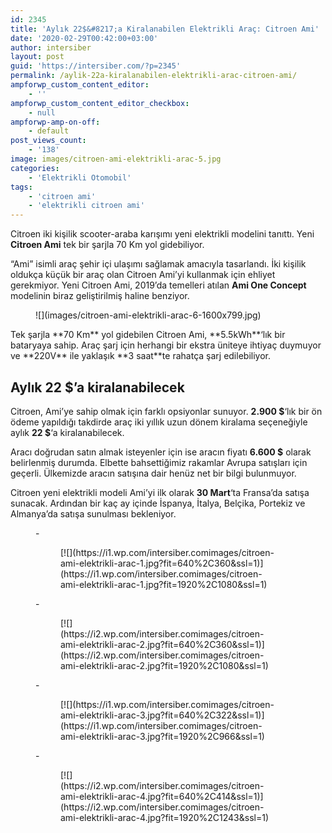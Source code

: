 ```yaml
---
id: 2345
title: 'Aylık 22$&#8217;a Kiralanabilen Elektrikli Araç: Citroen Ami'
date: '2020-02-29T00:42:00+03:00'
author: intersiber
layout: post
guid: 'https://intersiber.com/?p=2345'
permalink: /aylik-22a-kiralanabilen-elektrikli-arac-citroen-ami/
ampforwp_custom_content_editor:
    - ''
ampforwp_custom_content_editor_checkbox:
    - null
ampforwp-amp-on-off:
    - default
post_views_count:
    - '138'
image: images/citroen-ami-elektrikli-arac-5.jpg
categories:
    - 'Elektrikli Otomobil'
tags:
    - 'citroen ami'
    - 'elektrikli citroen ami'
---
```


Citroen iki kişilik scooter-araba karışımı yeni elektrikli modelini tanıttı. Yeni **Citroen Ami** tek bir şarjla 70 Km yol gidebiliyor.

“Ami” isimli araç şehir içi ulaşımı sağlamak amacıyla tasarlandı. İki kişilik oldukça küçük bir araç olan Citroen Ami’yi kullanmak için ehliyet gerekmiyor. Yeni Citroen Ami, 2019’da temelleri atılan **Ami One Concept** modelinin biraz geliştirilmiş haline benziyor.

<figure class="wp-block-image size-large">![](images/citroen-ami-elektrikli-arac-6-1600x799.jpg)</figure>Tek şarjla **70 Km** yol gidebilen Citroen Ami, **5.5kWh**‘lık bir bataryaya sahip. Araç şarj için herhangi bir ekstra üniteye ihtiyaç duymuyor ve **220V** ile yaklaşık **3 saat**te rahatça şarj edilebiliyor.

## Aylık 22 $’a kiralanabilecek

Citroen, Ami’ye sahip olmak için farklı opsiyonlar sunuyor. **2.900 $**‘lık bir ön ödeme yapıldığı takdirde araç iki yıllık uzun dönem kiralama seçeneğiyle aylık **22 $**‘a kiralanabilecek.

Aracı doğrudan satın almak isteyenler için ise aracın fiyatı **6.600 $** olarak belirlenmiş durumda. Elbette bahsettiğimiz rakamlar Avrupa satışları için geçerli. Ülkemizde aracın satışına dair henüz net bir bilgi bulunmuyor.

Citroen yeni elektrikli modeli Ami’yi ilk olarak **30 Mart**‘ta Fransa’da satışa sunacak. Ardından bir kaç ay içinde İspanya, İtalya, Belçika, Portekiz ve Almanya’da satışa sunulması bekleniyor.

<figure class="wp-block-gallery columns-3 is-cropped">- <figure>[![](https://i1.wp.com/intersiber.comimages/citroen-ami-elektrikli-arac-1.jpg?fit=640%2C360&ssl=1)](https://i1.wp.com/intersiber.comimages/citroen-ami-elektrikli-arac-1.jpg?fit=1920%2C1080&ssl=1)</figure>
- <figure>[![](https://i2.wp.com/intersiber.comimages/citroen-ami-elektrikli-arac-2.jpg?fit=640%2C360&ssl=1)](https://i2.wp.com/intersiber.comimages/citroen-ami-elektrikli-arac-2.jpg?fit=1920%2C1080&ssl=1)</figure>
- <figure>[![](https://i1.wp.com/intersiber.comimages/citroen-ami-elektrikli-arac-3.jpg?fit=640%2C322&ssl=1)](https://i1.wp.com/intersiber.comimages/citroen-ami-elektrikli-arac-3.jpg?fit=1920%2C966&ssl=1)</figure>
- <figure>[![](https://i2.wp.com/intersiber.comimages/citroen-ami-elektrikli-arac-4.jpg?fit=640%2C414&ssl=1)](https://i2.wp.com/intersiber.comimages/citroen-ami-elektrikli-arac-4.jpg?fit=1920%2C1243&ssl=1)</figure>

</figure>